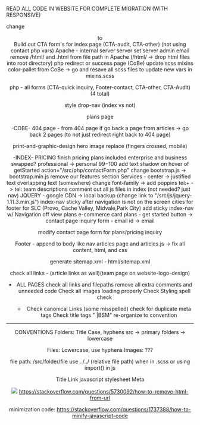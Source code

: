 READ ALL CODE IN WEBSITE FOR COMPLETE MIGRATION (WITH RESPONSIVE)

change <header> to <nav>
Build out CTA form's for index page (CTA-audit, CTA-other) (not using contact.php vars)
Apache - internal server server set server admin email
remove /html/ and .html from file path in Apache (/html/ -> drop html files into root directory)
php redirect or success page (CoBe)
update scss mixins color-pallet from CoBe -> go and resave all scss files to update new vars in mixins.scss

php - all forms (CTA-quick inquiry, Footer-contact, CTA-other, CTA-Audit) (4 total)

style drop-nav (index vs not)

plans page

-COBE-
404 page - from 404 page if go back a page from articles -> go back 2 pages (to not just redirect right back to 404 page)

print-and-graphic-design hero image replace (fingers crossed, mobile)

-INDEX-
PRICING
finish pricing plans included
enterprise and business swapped?
professional -> personal
$99-$100
add text shadow on hover of getStarted
action="/src/php/contactForm.php"
change bootstrap.js -> bootstrap.min.js
remove our features section
Services - center -> justified text
overlapping text (somewhere)
change font-family -> add poppins
tel:+ -> tel:
team descriptions
comment out all js files in index (not needed? just nav)
JQUERY - google CDN -> local backup (change link to "/src/js/jquery-1.11.3.min.js")
index-nav sticky after navigation is not on the screen
cities for footer for SLC (Provo, Cache Valley, Midvale,Park City)
add sticky index-nav w/ Navigation off view
plans e-commerce card
plans - get started button -> contact page
inquiry form - email id -> email

modify contact page form for plans/pricing inquiry

Footer - append to body like nav
articles page and articles.js -> fix all content, html, and css

generate sitemap.xml - html/sitemap.xml

check all links - (article links as well)(team page on website-logo-design)

- ALL PAGES
  check all links and filepaths
  remove all extra comments and unneeded code
  Check all images loading properly
  Check Styling
  spell check

  - <head>
    Check canonical Links (some misspelled)
    check for duplicate meta tags
    Check title tags " |BSM"
    re-organize to convention

---

CONVENTIONS
Folders: Title Case, hyphens
src -> primary folders -> lowercase

Files: Lowercase, use hyphens
Images: ???

file path: /src/folder/file
use ../../ (relative file path) when in .scss or using import() in js

<Head>
Title
Link
  javascript
  stylesheet
Meta
</Head>

![](https://i.stack.imgur.com/oKRnc.png)
https://stackoverflow.com/questions/5730092/how-to-remove-html-from-url

minimization code: https://stackoverflow.com/questions/1737388/how-to-minify-javascript-code
